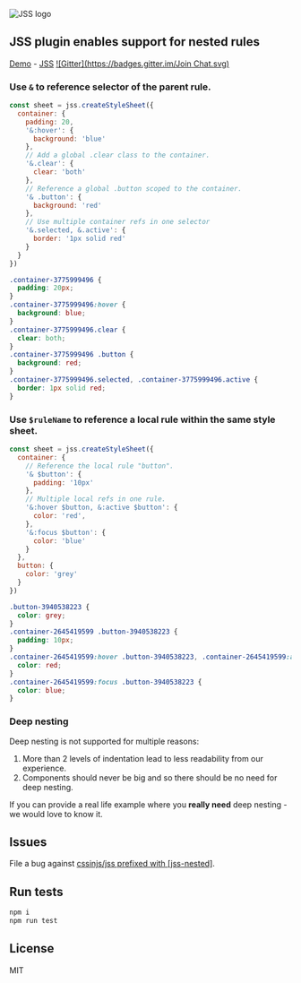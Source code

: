 ![JSS logo](https://avatars1.githubusercontent.com/u/9503099?v=3&s=60)

## JSS plugin enables support for nested rules

[Demo](http://cssinjs.github.io/examples/index.html#plugin-jss-nested) -
[JSS](https://github.com/cssinjs/jss)
[![Gitter](https://badges.gitter.im/Join Chat.svg)](https://gitter.im/cssinjs/lobby)

### Use `&` to reference selector of the parent rule.

```javascript
const sheet = jss.createStyleSheet({
  container: {
    padding: 20,
    '&:hover': {
      background: 'blue'
    },
    // Add a global .clear class to the container.
    '&.clear': {
      clear: 'both'
    },
    // Reference a global .button scoped to the container.
    '& .button': {
      background: 'red'
    },
    // Use multiple container refs in one selector
    '&.selected, &.active': {
      border: '1px solid red'
    }
  }
})
```

```css
.container-3775999496 {
  padding: 20px;
}
.container-3775999496:hover {
  background: blue;
}
.container-3775999496.clear {
  clear: both;
}
.container-3775999496 .button {
  background: red;
}
.container-3775999496.selected, .container-3775999496.active {
  border: 1px solid red;
}
```

### Use `$ruleName` to reference a local rule within the same style sheet.

```javascript
const sheet = jss.createStyleSheet({
  container: {
    // Reference the local rule "button".
    '& $button': {
      padding: '10px'
    },
    // Multiple local refs in one rule.
    '&:hover $button, &:active $button': {
      color: 'red',
    },
    '&:focus $button': {
      color: 'blue'
    }
  },
  button: {
    color: 'grey'
  }
})
```

```css
.button-3940538223 {
  color: grey;
}
.container-2645419599 .button-3940538223 {
  padding: 10px;
}
.container-2645419599:hover .button-3940538223, .container-2645419599:active .button-3940538223 {
  color: red;
}
.container-2645419599:focus .button-3940538223 {
  color: blue;
}
```

### Deep nesting

Deep nesting is not supported for multiple reasons:

1. More than 2 levels of indentation lead to less readability from our experience.
2. Components should never be big and so there should be no need for deep nesting.

If you can provide a real life example where you __really need__ deep nesting - we would love to know it.

## Issues

File a bug against [cssinjs/jss prefixed with \[jss-nested\]](https://github.com/cssinjs/jss/issues/new?title=[jss-nested]%20).

## Run tests

```bash
npm i
npm run test
```

## License

MIT
